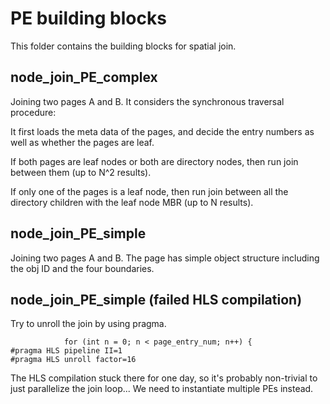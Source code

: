 # PE building blocks

This folder contains the building blocks for spatial join.


## node_join_PE_complex

Joining two pages A and B. It considers the synchronous traversal procedure:

It first loads the meta data of the pages, and decide the entry numbers as well as whether the pages are leaf.

If both pages are leaf nodes or both are directory nodes, then run join between them (up to N^2 results).

If only one of the pages is a leaf node, then run join between all the directory children with the leaf node MBR (up to N results). 


## node_join_PE_simple

Joining two pages A and B. The page has simple object structure including the obj ID and the four boundaries.

## node_join_PE_simple (failed HLS compilation)

Try to unroll the join by using pragma.

```
            for (int n = 0; n < page_entry_num; n++) {
#pragma HLS pipeline II=1
#pragma HLS unroll factor=16
```

The HLS compilation stuck there for one day, so it's probably non-trivial to just parallelize the join loop... We need to instantiate multiple PEs instead.
